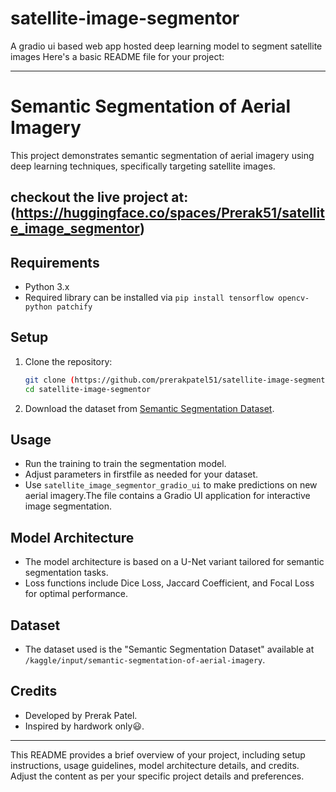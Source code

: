 # satellite-image-segmentor
A gradio ui based web app  hosted deep learning model to segment satellite images 
Here's a basic README file for your project:

---

# Semantic Segmentation of Aerial Imagery

This project demonstrates semantic segmentation of aerial imagery using deep learning techniques, specifically targeting satellite images.

## checkout the live project at:(https://huggingface.co/spaces/Prerak51/satellite_image_segmentor)

## Requirements
- Python 3.x
- Required library can be installed via `pip install tensorflow opencv-python patchify `


## Setup
1. Clone the repository:
   ```bash
   git clone (https://github.com/prerakpatel51/satellite-image-segmentor
   cd satellite-image-segmentor
   ```
   


2. Download the dataset from [Semantic Segmentation Dataset](https://www.kaggle.com/datasets/humansintheloop/semantic-segmentation-of-aerial-imagery).

## Usage
- Run the training to train the segmentation model.
- Adjust parameters in firstfile as needed for your dataset.
- Use `satellite_image_segmentor_gradio_ui` to make predictions on new aerial imagery.The  file contains a Gradio UI application for interactive image segmentation.

## Model Architecture
- The model architecture is based on a U-Net variant tailored for semantic segmentation tasks.
- Loss functions include Dice Loss, Jaccard Coefficient, and Focal Loss for optimal performance.

## Dataset
- The dataset used is the "Semantic Segmentation Dataset" available at `/kaggle/input/semantic-segmentation-of-aerial-imagery`.

## Credits
- Developed by Prerak Patel.
- Inspired by hardwork only😃.

---

This README provides a brief overview of your project, including setup instructions, usage guidelines, model architecture details, and credits. Adjust the content as per your specific project details and preferences.

